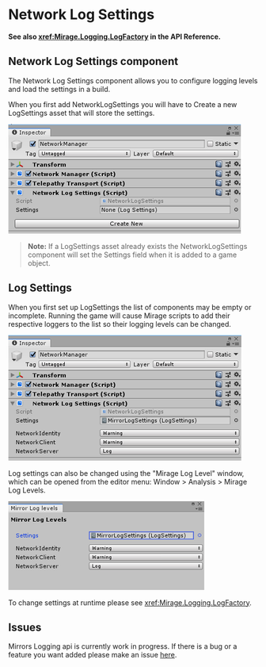 # Network Log Settings

**See also <xref:Mirage.Logging.LogFactory> in the API Reference.**

## Network Log Settings component

The Network Log Settings component allows you to configure logging levels and load the settings in a build.

When you first add NetworkLogSettings you will have to Create a new LogSettings asset that will store the settings.

![Inspector With No Settings](NetworkLogSettingsNoSettings.png)

>   **Note:** If a LogSettings asset already exists the NetworkLogSettings component will set the Settings field when it is added to a game object.

## Log Settings 

When you first set up LogSettings the list of components may be empty or incomplete. Running the game will cause Mirage scripts to add their respective loggers to the list so their logging levels can be changed.

![Inspector](NetworkLogSettings.png)

Log settings can also be changed using the "Mirage Log Level" window, which can be opened from the editor menu: Window > Analysis > Mirage Log Levels.

![Window](LogLevelWindow.png)

To change settings at runtime please see <xref:Mirage.Logging.LogFactory>.

## Issues

Mirrors Logging api is currently work in progress. If there is a bug or a feature you want added please make an issue [here](https://github.com/MirageNet/Mirage/issues).
